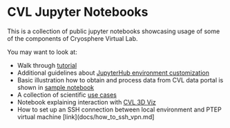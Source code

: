 # CVL Jupyter Notebooks

This is a collection of public jupyter notebooks showcasing usage of some of the components of Cryosphere Virtual Lab.

You may want to look at:
* Walk through [tutorial](docs/tutorial.md)
* Additional guidelines about [JupyterHub environment customization](docs/custom_hub_environ.md)
* Basic illustration how to obtain and process data from CVL data portal is shown in [sample notebook](docs/cvl_get-started.ipynb)
* A collection of scientific [use cases](https://github.com/CryosphereVirtualLab/cvl_science_use_cases)
* Notebook explaining interaction with [CVL 3D Viz](https://github.com/CryosphereVirtualLab/cvl-3d-viz/blob/master/notebooks/Examples.ipynb)
* How to set up an SSH connection between local environment and PTEP virtual machine [link](docs/how_to_ssh_vpn.md]
